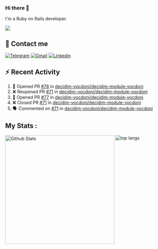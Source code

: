 ### Hi there 👋

I'm a Ruby on Rails developer.

<img src="https://komarev.com/ghpvc/?username=antopalidi&color=blueviolet&style=for-the-badge">

## 📩 Contact me 
[![Telegram](https://img.shields.io/badge/Telegram-2CA5E0?style=for-the-badge&logo=telegram&logoColor=white)](https://t.me/anna_top)
[![Gmail](https://img.shields.io/badge/email-D14836?style=for-the-badge&logo=gmail&logoColor=white)](mailto:topalidisanna@gmail.com)
[![Linkedin](https://img.shields.io/badge/LinkedIn-0077B5?style=for-the-badge&logo=linkedin&logoColor=white)](https://www.linkedin.com/in/topalidi/)
<!-- [![Codewars](https://img.shields.io/badge/Codewars-B1361E?style=for-the-badge&logo=Codewars&logoColor=white)](https://www.codewars.com/users/antopalidi) -->

## :zap: Recent Activity

<!--START_SECTION:activity-->
1. 💪 Opened PR [#78](https://github.com/decidim-vocdoni/decidim-module-vocdoni/pull/78) in [decidim-vocdoni/decidim-module-vocdoni](https://github.com/decidim-vocdoni/decidim-module-vocdoni)
2. ❌ Reopened PR [#71](https://github.com/decidim-vocdoni/decidim-module-vocdoni/pull/71) in [decidim-vocdoni/decidim-module-vocdoni](https://github.com/decidim-vocdoni/decidim-module-vocdoni)
3. 💪 Opened PR [#77](https://github.com/decidim-vocdoni/decidim-module-vocdoni/pull/77) in [decidim-vocdoni/decidim-module-vocdoni](https://github.com/decidim-vocdoni/decidim-module-vocdoni)
4. ❌ Closed PR [#71](https://github.com/decidim-vocdoni/decidim-module-vocdoni/pull/71) in [decidim-vocdoni/decidim-module-vocdoni](https://github.com/decidim-vocdoni/decidim-module-vocdoni)
5. 🗣 Commented on [#71](https://github.com/decidim-vocdoni/decidim-module-vocdoni/pull/71#issuecomment-1961000134) in [decidim-vocdoni/decidim-module-vocdoni](https://github.com/decidim-vocdoni/decidim-module-vocdoni)
<!--END_SECTION:activity-->

## My Stats :
<!--
<img alt="activity" src="https://streak-stats.demolab.com?user=antopalidi" />
-->
<div>
<img align="top" width="350px" alt="Github Stats" src="https://github-readme-stats-1-brown.vercel.app/api?username=antopalidi&count_private=true&show_icons=true&hide_border=true" />
<img align="top" alt="top langs" src="https://github-readme-stats-1-brown.vercel.app/api/top-langs/?username=antopalidi&layout=compact" />
 </div>
<!--
#### [My CV](https://antopalidi.github.io/my_cv/)
-->

<!--
**antopalidi/antopalidi** is a ✨ _special_ ✨ repository because its `README.md` (this file) appears on your GitHub profile.
-->
